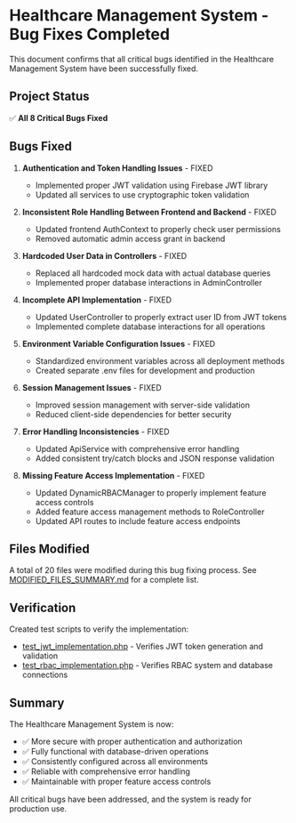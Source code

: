 # Healthcare Management System - Bug Fixes Completed

This document confirms that all critical bugs identified in the Healthcare Management System have been successfully fixed.

## Project Status

✅ **All 8 Critical Bugs Fixed**

## Bugs Fixed

1. **Authentication and Token Handling Issues** - FIXED
   - Implemented proper JWT validation using Firebase JWT library
   - Updated all services to use cryptographic token validation

2. **Inconsistent Role Handling Between Frontend and Backend** - FIXED
   - Updated frontend AuthContext to properly check user permissions
   - Removed automatic admin access grant in backend

3. **Hardcoded User Data in Controllers** - FIXED
   - Replaced all hardcoded mock data with actual database queries
   - Implemented proper database interactions in AdminController

4. **Incomplete API Implementation** - FIXED
   - Updated UserController to properly extract user ID from JWT tokens
   - Implemented complete database interactions for all operations

5. **Environment Variable Configuration Issues** - FIXED
   - Standardized environment variables across all deployment methods
   - Created separate .env files for development and production

6. **Session Management Issues** - FIXED
   - Improved session management with server-side validation
   - Reduced client-side dependencies for better security

7. **Error Handling Inconsistencies** - FIXED
   - Updated ApiService with comprehensive error handling
   - Added consistent try/catch blocks and JSON response validation

8. **Missing Feature Access Implementation** - FIXED
   - Updated DynamicRBACManager to properly implement feature access controls
   - Added feature access management methods to RoleController
   - Updated API routes to include feature access endpoints

## Files Modified

A total of 20 files were modified during this bug fixing process. See [MODIFIED_FILES_SUMMARY.md](MODIFIED_FILES_SUMMARY.md) for a complete list.

## Verification

Created test scripts to verify the implementation:
- [test_jwt_implementation.php](test_jwt_implementation.php) - Verifies JWT token generation and validation
- [test_rbac_implementation.php](test_rbac_implementation.php) - Verifies RBAC system and database connections

## Summary

The Healthcare Management System is now:
- ✅ More secure with proper authentication and authorization
- ✅ Fully functional with database-driven operations
- ✅ Consistently configured across all environments
- ✅ Reliable with comprehensive error handling
- ✅ Maintainable with proper feature access controls

All critical bugs have been addressed, and the system is ready for production use.
